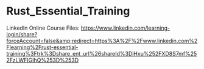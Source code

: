 # Rust_Essential_Training
LinkedIn Online Course Files: https://www.linkedin.com/learning-login/share?forceAccount=false&amp;redirect=https%3A%2F%2Fwww.linkedin.com%2Flearning%2Frust-essential-training%3Ftrk%3Dshare_ent_url%26shareId%3DiHxu%252FXD8S7mf%252FzLWFIGIhQ%253D%253D
